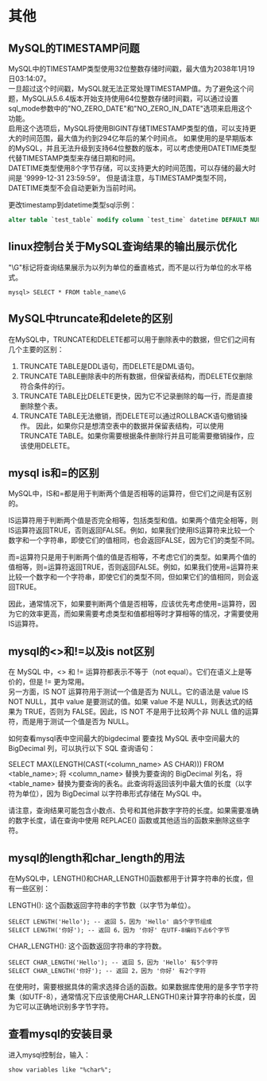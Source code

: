 # 其他

## MySQL的TIMESTAMP问题

MySQL中的TIMESTAMP类型使用32位整数存储时间戳，最大值为2038年1月19日03:14:07。  
一旦超过这个时间戳，MySQL就无法正常处理TIMESTAMP值。为了避免这个问题，MySQL从5.6.4版本开始支持使用64位整数存储时间戳，可以通过设置sql_mode参数中的"NO_ZERO_DATE"和"NO_ZERO_IN_DATE"选项来启用这个功能。  
启用这个选项后，MySQL将使用BIGINT存储TIMESTAMP类型的值，可以支持更大的时间范围，最大值为约到294亿年后的某个时间点。
如果使用的是早期版本的MySQL，并且无法升级到支持64位整数的版本，可以考虑使用DATETIME类型代替TIMESTAMP类型来存储日期和时间。  
DATETIME类型使用8个字节存储，可以支持更大的时间范围，可以存储的最大时间是 '9999-12-31 23:59:59'。
但是请注意，与TIMESTAMP类型不同，DATETIME类型不会自动更新为当前时间。

更改timestamp到datetime类型sql示例：
```sql
alter table `test_table` modify column `test_time` datetime DEFAULT NULL COMMENT '测试时间';
```

## linux控制台关于MySQL查询结果的输出展示优化

"\G"标记将查询结果展示为以列为单位的垂直格式，而不是以行为单位的水平格式。

```log
mysql> SELECT * FROM table_name\G
```

## MySQL中truncate和delete的区别

在MySQL中，TRUNCATE和DELETE都可以用于删除表中的数据，但它们之间有几个主要的区别：

1. TRUNCATE TABLE是DDL语句，而DELETE是DML语句。
2. TRUNCATE TABLE删除表中的所有数据，但保留表结构，而DELETE仅删除符合条件的行。
3. TRUNCATE TABLE比DELETE更快，因为它不记录删除的每一行，而是直接删除整个表。
4. TRUNCATE TABLE无法撤销，而DELETE可以通过ROLLBACK语句撤销操作。
因此，如果你只是想清空表中的数据并保留表结构，可以使用TRUNCATE TABLE。如果你需要根据条件删除行并且可能需要撤销操作，应该使用DELETE。

## mysql is和=的区别

MySQL中，IS和=都是用于判断两个值是否相等的运算符，但它们之间是有区别的。

IS运算符用于判断两个值是否完全相等，包括类型和值。如果两个值完全相等，则IS运算符返回TRUE，否则返回FALSE。例如，如果我们使用IS运算符来比较一个数字和一个字符串，即使它们的值相同，也会返回FALSE，因为它们的类型不同。

而=运算符只是用于判断两个值的值是否相等，不考虑它们的类型。如果两个值的值相等，则=运算符返回TRUE，否则返回FALSE。例如，如果我们使用=运算符来比较一个数字和一个字符串，即使它们的类型不同，但如果它们的值相同，则会返回TRUE。

因此，通常情况下，如果要判断两个值是否相等，应该优先考虑使用=运算符，因为它的效率更高，而如果需要考虑类型和值都相等时才算相等的情况，才需要使用IS运算符。

## mysql的<>和!=以及is not区别

在 MySQL 中，<> 和 != 运算符都表示不等于（not equal）。它们在语义上是等价的，但是 != 更为常用。  
另一方面，IS NOT 运算符用于测试一个值是否为 NULL。它的语法是 value IS NOT NULL，其中 value 是要测试的值。如果 value 不是 NULL，则表达式的结果为 TRUE，否则为 FALSE。因此，IS NOT 不是用于比较两个非 NULL 值的运算符，而是用于测试一个值是否为 NULL。


如何查看mysql表中空间最大的bigdecimal
要查找 MySQL 表中空间最大的 BigDecimal 列，可以执行以下 SQL 查询语句：

SELECT MAX(LENGTH(CAST(<column_name> AS CHAR))) FROM <table_name>;
将 <column_name> 替换为要查询的 BigDecimal 列名，将 <table_name> 替换为要查询的表名。此查询将返回该列中最大值的长度（以字符为单位），因为 BigDecimal 以字符串形式存储在 MySQL 中。

请注意，查询结果可能包含小数点、负号和其他非数字字符的长度。如果需要准确的数字长度，请在查询中使用 REPLACE() 函数或其他适当的函数来删除这些字符。

## mysql的length和char_length的用法

在MySQL中，LENGTH()和CHAR_LENGTH()函数都用于计算字符串的长度，但有一些区别：

LENGTH(): 这个函数返回字符串的字节数（以字节为单位）。
```log
SELECT LENGTH('Hello'); -- 返回 5，因为 'Hello' 由5个字节组成
SELECT LENGTH('你好'); -- 返回 6，因为 '你好' 在UTF-8编码下占6个字节
```
CHAR_LENGTH(): 这个函数返回字符串的字符数。
```log
SELECT CHAR_LENGTH('Hello'); -- 返回 5，因为 'Hello' 有5个字符
SELECT CHAR_LENGTH('你好'); -- 返回 2，因为 '你好' 有2个字符
```
在使用时，需要根据具体的需求选择合适的函数。如果数据库使用的是多字节字符集（如UTF-8），通常情况下应该使用CHAR_LENGTH()来计算字符串的长度，因为它可以正确地识别多字节字符。

## 查看mysql的安装目录

进入mysql控制台，输入：
```log
show variables like "%char%";
```